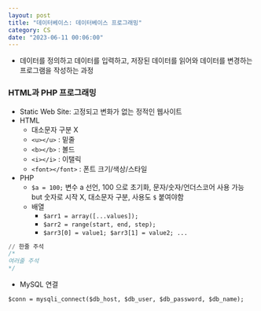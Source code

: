 ```yaml
---
layout: post
title: "데이터베이스: 데이터베이스 프로그래밍"
category: CS
date: "2023-06-11 00:06:00"
---
```


- 데이터를 정의하고 데이터를 입력하고, 저장된 데이터를 읽어와 데이터를 변경하는 프로그램을 작성하는 과정

### HTML과 PHP 프로그래밍

- Static Web Site: 고정되고 변화가 없는 정적인 웹사이트
- HTML
    - 대소문자 구분 X
    - `<u></u>` : 밑줄
    - `<b></b>` : 볼드
    - `<i></i>` : 이탤릭
    - `<font></font>` : 폰트 크기/색상/스타일
- PHP
    - `$a = 100;` 변수 a 선언, 100 으로 초기화, 문자/숫자/언더스코어 사용 가능 but 숫자로 시작 X, 대소문자 구분, 사용도 `$` 붙여야함
    - 배열
        - `$arr1 = array([...values]);`
        - `$arr2 = range(start, end, step);`
        - `$arr3[0] = value1; $arr3[1] = value2; ...`

```sql
// 한줄 주석
/*
여러줄 주석
*/
```

- MySQL 연결

```
$conn = mysqli_connect($db_host, $db_user, $db_password, $db_name);
```